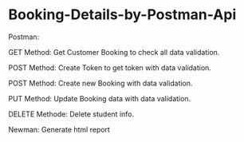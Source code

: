 # Booking-Details-by-Postman-Api

Postman: 

GET Method:  Get Customer Booking to check all data validation.

POST Method: Create Token to get token with data validation.

POST Method: Create new Booking with data validation.

PUT Method: Update Booking data with data validation.

DELETE Methode: Delete student info.

Newman: Generate html report
